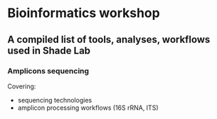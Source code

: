 # Bioinformatics workshop

## A compiled list of tools, analyses, workflows used in Shade Lab

### Amplicons sequencing

Covering:
- sequencing technologies
- amplicon processing workflows (16S rRNA, ITS)





